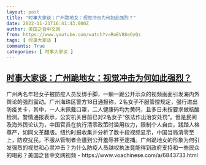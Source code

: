 ```yaml
---
layout: post
title: "时事大家谈：广州跪地女：视觉冲击为何如此强烈？"
date: 2022-11-21T16:41:43.000Z
author: 美国之音中文网
from: https://www.youtube.com/watch?v=RoEV88eOyQs
tags: [ 时事大家谈 ]
comments: True
categories: [ 时事大家谈 ]
---
```

<!--1669048903000-->
[时事大家谈：广州跪地女：视觉冲击为何如此强烈？](https://www.youtube.com/watch?v=RoEV88eOyQs)
------

<div>
广州两名年轻女子被防疫人员反绑手脚，一躺一跪公开示众的视频画面引发海内外舆论的强烈震动。广州海珠区警方18日通报称，2名女子不服管控规定，强行进出防疫关卡，其中，一人未佩戴口罩，二人健康码均为黄码，且多日未按要求做核酸检测。警情通报表示，公安机关目前已对2名女子“依法作出治安处罚”。但是民间及海外舆论认为，中国官员在执行清零政策时滥用权力，限制个人自由，践踏人格尊严，如同文革翻版。纽约时报收集并分析了数十段视频显示，中国当局清零至上，防疫扰民，不服从管制者会遭到公开羞辱甚至逮捕。广州跪地女的形象为何引发强烈的视觉和心灵冲击？为什么防疫人员越权执法竟能得到政府支持和一些民众的喝彩？美国之音中文网视频 - https://www.voachinese.com/a/6843733.html
</div>
